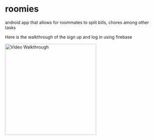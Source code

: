 # roomies
android app that allows for roommates to split bills, chores among other tasks

Here is the walkthrough  of the sign up and log in using firebase

<img src='hhttps://github.com/codepath-crew/roomies/blob/login_logout_firebase/singup%26loginWalkthrough.gif' title='Video Walkthrough' width='300px' alt='Video Walkthrough' />
